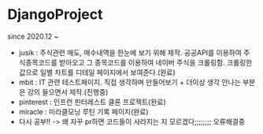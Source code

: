 # DjangoProject
since 2020.12 ~ 
- jusik : 주식관련 매도, 매수내역을 한눈에 보기 위해 제작. 공공API를 이용하여 주식종목코드를 받아오고 그 종목코드를 이용하여 네이버 주식을 크롤링함. 크롤링한 값으로 일별 차트를 디테일 페이지에서 보여준다.(완료)
- mbit : IT 관련 테스트페이지. 직접 생각하며 만들어보기 + 더이상 생각 안나는 부분은 강의 들으면서 제작.(진행중)
- pinterest : 인프런 핀터레스트 클론 프로젝트(완료)
- miracle : 미라클모닝 루틴 기록 페이지(완료)
- 다시 공부!! -> 왜 자꾸 pr하면 코드들이 사라지는 지 모르겠다;;;;;;;; 오류해결중
  
